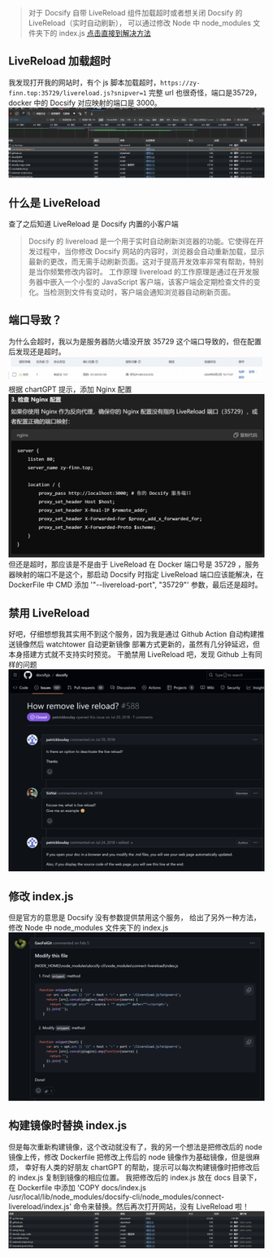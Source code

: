 >对于 Docsify 自带 LiveReload 组件加载超时或者想关闭 Docsify 的 LiveReload（实时自动刷新），
>可以通过修改 Node 中 node_modules 文件夹下的 index.js [点击直接到解决方法](#solution)
## LiveReload 加载超时
我发现打开我的网站时，有个 js 脚本加载超时，`https://zy-finn.top:35729/livereload.js?snipver=1` 完整 url 也很奇怪，端口是35729，
docker 中的 Docsify 对应映射的端口是 3000。
![](_media/img.png)
## 什么是 LiveReload
查了之后知道 LiveReload 是 Docsify 内置的小客户端
>Docsify 的 livereload 是一个用于实时自动刷新浏览器的功能。它使得在开发过程中，当你修改 Docsify 网站的内容时，浏览器会自动重新加载，显示最新的更改，而无需手动刷新页面。这对于提高开发效率非常有帮助，特别是当你频繁修改内容时。
工作原理
livereload 的工作原理是通过在开发服务器中嵌入一个小型的 JavaScript 客户端，该客户端会定期检查文件的变化。当检测到文件有变动时，客户端会通知浏览器自动刷新页面。
## 端口导致？
为什么会超时，我以为是服务器防火墙没开放 35729 这个端口导致的，但在配置后发现还是超时。
![](_media/img_1.png)
根据 chartGPT 提示，添加 Nginx 配置
![](_media/img_2.png)
但还是超时，那应该是不是由于 LiveReload 在 Docker 端口号是 35729 ，服务器映射的端口不是这个，那启动 Docsify 时指定 LiveReload 端口应该能解决，在 DockerFile
中 CMD 添加 '"--livereload-port", "35729"' 参数，最后还是超时。
## 禁用 LiveReload
好吧，仔细想想我其实用不到这个服务，因为我是通过 Github Action 自动构建推送镜像然后 watchtower 自动更新镜像
部署方式更新的，虽然有几分钟延迟，但本身搭建方式就不支持实时预览。
干脆禁用 LiveReload 吧，发现 Github 上有同样的问题
![](_media/img_3.png)
## 修改 index.js <a id="solution"></a>
但是官方的意思是 Docsify 没有参数提供禁用这个服务，
给出了另外一种方法，修改 Node 中 node_modules 文件夹下的 index.js
![](_media/img_4.png)
## 构建镜像时替换 index.js
但是每次重新构建镜像，这个改动就没有了，我的另一个想法是把修改后的 node 镜像上传，修改 Dockerfile 把修改上传后的 node 镜像作为基础镜像，但是很麻烦，
幸好有人类的好朋友 chartGPT 的帮助，提示可以每次构建镜像时把修改后的 index.js 复制到镜像的相应位置。
我把修改后的 index.js 放在 docs 目录下，在 Dockerfile 中添加 'COPY docs/index.js /usr/local/lib/node_modules/docsify-cli/node_modules/connect-livereload/index.js' 
命令来替换。然后再次打开网站，没有 LiveReload 啦！
![](_media/img_5.png)

<script src="https://giscus.app/client.js"
        data-repo="Ian-zy0329/MyDocsify"
        data-repo-id="R_kgDOMcR0MA"
        data-category="Announcements"
        data-category-id="DIC_kwDOMcR0MM4ChYRV"
        data-mapping="title"
        data-strict="0"
        data-reactions-enabled="1"
        data-emit-metadata="0"
        data-input-position="top"
        data-theme="preferred_color_scheme"
        data-lang="zh-CN"
        data-loading="lazy"
        crossorigin="anonymous"
        async>
</script>